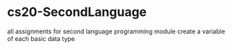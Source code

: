 # cs20-SecondLanguage
all assignments for second language programming module
create a variable of each basic data type
